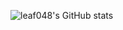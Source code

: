 ![leaf048's GitHub stats](https://github-readme-stats.vercel.app/api?username=leaf048&show_icons=true&theme=onedark)
